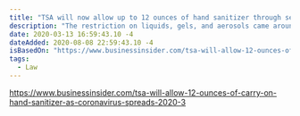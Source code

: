 ```yaml
---
title: "TSA will now allow up to 12 ounces of hand sanitizer through security checkpoints as coronavirus fears spread"
description: "The restriction on liquids, gels, and aerosols came around in 2006, and limits those items to 3.4 ounces if carried through security checkpoints and onto planes."
date: 2020-03-13 16:59:43.10 -4
dateAdded: 2020-08-08 22:59:43.10 -4
isBasedOn: "https://www.businessinsider.com/tsa-will-allow-12-ounces-of-carry-on-hand-sanitizer-as-coronavirus-spreads-2020-3"
tags:
  - Law
---
```


https://www.businessinsider.com/tsa-will-allow-12-ounces-of-carry-on-hand-sanitizer-as-coronavirus-spreads-2020-3
